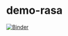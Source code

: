 # demo-rasa

[![Binder](https://mybinder.org/badge_logo.svg)](https://mybinder.org/v2/gh/marimellop/demo-rasa/HEAD)
